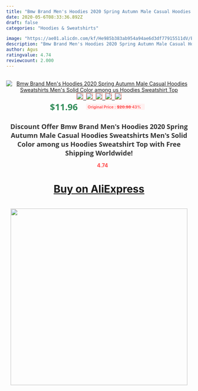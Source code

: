 ```yaml
---
title: "Bmw Brand Men's Hoodies 2020 Spring Autumn Male Casual Hoodies Sweatshirts Men's Solid Color among us Hoodies Sweatshirt Top"
date: 2020-05-6T08:33:36.892Z
draft: false
categories: "Hoodies & Sweatshirts"

image: "https://ae01.alicdn.com/kf/He985b383ab954a94ae6d3df77915511dV/Bmw-Brand-Men-s-Hoodies-2020-Spring-Autumn-Male-Casual-Hoodies-Sweatshirts-Men-s-Solid-Color.jpg"
description: "Bmw Brand Men's Hoodies 2020 Spring Autumn Male Casual Hoodies Sweatshirts Men's Solid Color among us Hoodies Sweatshirt Top"
author: Agus
ratingvalue: 4.74
reviewcount: 2.000
---
```

<br>
<div style="text-align: center;">
<a href="https://s.click.aliexpress.com/e/_AN3QNn" target="_blank" rel="nofollow noopener noreferrer"><img alt="Bmw Brand Men's Hoodies 2020 Spring Autumn Male Casual Hoodies Sweatshirts Men's Solid Color among us Hoodies Sweatshirt Top" class="magnifier-image" src="https://ae01.alicdn.com/kf/He985b383ab954a94ae6d3df77915511dV/Bmw-Brand-Men-s-Hoodies-2020-Spring-Autumn-Male-Casual-Hoodies-Sweatshirts-Men-s-Solid-Color.jpg_640x640.jpg">
<br>
<img style="border:1px solid salmon" src="https://ae01.alicdn.com/kf/He985b383ab954a94ae6d3df77915511dV/Bmw-Brand-Men-s-Hoodies-2020-Spring-Autumn-Male-Casual-Hoodies-Sweatshirts-Men-s-Solid-Color.jpg_120x120.jpg">&nbsp;&nbsp;<img style="border:1px solid salmon" src="https://ae01.alicdn.com/kf/Hada1017057704684bedfbda3be938023Q/Bmw-Brand-Men-s-Hoodies-2020-Spring-Autumn-Male-Casual-Hoodies-Sweatshirts-Men-s-Solid-Color.jpg_120x120.jpg">&nbsp;&nbsp;<img style="border:1px solid salmon" src="https://ae01.alicdn.com/kf/H3ac3f7e4975f4629b838d73785eeadc0n/Bmw-Brand-Men-s-Hoodies-2020-Spring-Autumn-Male-Casual-Hoodies-Sweatshirts-Men-s-Solid-Color.jpg_120x120.jpg">&nbsp;&nbsp;<img style="border:1px solid salmon" src="https://ae01.alicdn.com/kf/He22ee073610a4fb890bd335baebba92af/Bmw-Brand-Men-s-Hoodies-2020-Spring-Autumn-Male-Casual-Hoodies-Sweatshirts-Men-s-Solid-Color.jpg_120x120.jpg">&nbsp;&nbsp;<img style="border:1px solid salmon" src="https://ae01.alicdn.com/kf/H2ea26335e4a94c3fb91226c4a65fcca6Y/Bmw-Brand-Men-s-Hoodies-2020-Spring-Autumn-Male-Casual-Hoodies-Sweatshirts-Men-s-Solid-Color.jpg_120x120.jpg"></a></div><br0>
<div style="text-align: center;"><span style="background-color: white; border: 0px; box-sizing: border-box; color: seagreen; display: inline-block; font-family: &quot;open sans&quot; , &quot;arial&quot; , &quot;helvetica&quot; , sans-serif , &quot;heiti&quot;; font-size: 24px; font-stretch: inherit; font-weight: 700; line-height: inherit; margin: 0px 10px 0px 0px; padding: 0px; vertical-align: middle;">$11.96 </span>
<span style="background: rgb(255 , 241 , 241); border-radius: 3px; border: 0px; box-sizing: border-box; color: #ff4747; display: inline-block; font-family: inherit; font-size: 12px; font-stretch: inherit; font-style: inherit; font-variant: inherit; font-weight: 600; line-height: inherit; margin: 0px; padding: 2px 5px; transform: scale(0.9); vertical-align: middle;">Original Price : <b style="text-decoration: line-through;">$20.98 </b> 43%&nbsp;&nbsp;</span></div>
<h1 style="color: #333333; display: inline-block; font-family: &quot;open sans&quot; , &quot;arial&quot; , &quot;helvetica&quot; , sans-serif , &quot;heiti&quot;; font-size: 18px; font-stretch: inherit; font-weight: 700; text-align: center;">Discount Offer Bmw Brand Men's Hoodies 2020 Spring Autumn Male Casual Hoodies Sweatshirts Men's Solid Color among us Hoodies Sweatshirt Top with Free Shipping Worldwide!</h1>
<div style="color: #ff4747; text-align: center;">
<img src="https://4.bp.blogspot.com/-M0ZcTcb-5uY/XleCXlxnR4I/AAAAAAAAAEc/OrjgMkXV1oMQFaCRZj5HQwOCBcu3w1FegCPcBGAYYCw/s1600/star.png" style="height: 15px;">&nbsp;<b>4.74</b></div>
<div class="button_cont" align="center"><a class="buynow_a" href="https://s.click.aliexpress.com/e/_AN3QNn" target="_blank" rel="nofollow noopener noreferrer"><H1>Buy on AliExpress</H1></a></div><br>
<div class="separator" style="clear: both; text-align: center;">
<img src="https://lh3.googleusercontent.com/-pTy5HemUv9M/XlePHvY0dAI/AAAAAAAAAE4/0nX5iRUoIWY8eMW9Dpxeirr157OZliDIgCLcBGAsYHQ/s1600/badge.gif" width="480">
</div>
